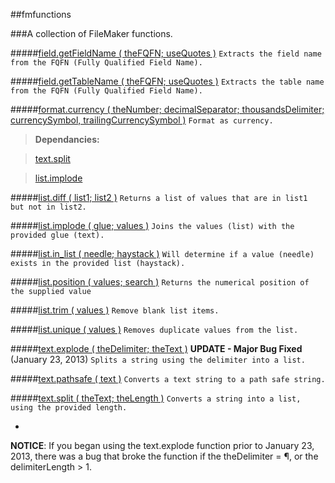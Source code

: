##fmfunctions

###A collection of FileMaker functions.

#####[field.getFieldName ( theFQFN; useQuotes )](https://github.com/jpscharf/fmfunctions/blob/master/field.getFieldName.fmfn)
`Extracts the field name from the FQFN (Fully Qualified Field Name).`

#####[field.getTableName ( theFQFN; useQuotes )](https://github.com/jpscharf/fmfunctions/blob/master/field.getFieldName.fmfn)
`Extracts the table name from the FQFN (Fully Qualified Field Name).`

#####[format.currency ( theNumber; decimalSeparator; thousandsDelimiter; currencySymbol, trailingCurrencySymbol )](https://github.com/jpscharf/fmfunctions/blob/master/format.currency.fmfn)
`Format as currency.`

>**Dependancies:** 

>[text.split](fmfunctions/blob/master/text.split.fmfn)

>[list.implode](fmfunctions/blob/master/list.implode.fmfn)

#####[list.diff ( list1; list2 )](https://github.com/jpscharf/fmfunctions/blob/master/list.diff.fmfn)
`Returns a list of values that are in list1 but not in list2.`

#####[list.implode ( glue; values )](https://github.com/jpscharf/fmfunctions/blob/master/list.implode.fmfn)
`Joins the values (list) with the provided glue (text).`

#####[list.in_list ( needle; haystack )](https://github.com/jpscharf/fmfunctions/blob/master/list.in_list.fmfn)
`Will determine if a value (needle) exists in the provided list (haystack).`

#####[list.position ( values; search )](https://github.com/jpscharf/fmfunctions/blob/master/list.position.fmfn)
`Returns the numerical position of the supplied value`

#####[list.trim ( values )](https://github.com/jpscharf/fmfunctions/blob/master/list.trim.fmfn)
`Remove blank list items.`

#####[list.unique ( values )](https://github.com/jpscharf/fmfunctions/blob/master/list.unique.fmfn)
`Removes duplicate values from the list.`

#####[text.explode ( theDelimiter; theText )](https://github.com/jpscharf/fmfunctions/blob/master/text.explode.fmfn) **UPDATE - Major Bug Fixed** (January 23, 2013)
`Splits a string using the delimiter into a list.`

#####[text.pathsafe ( text )](https://github.com/jpscharf/fmfunctions/blob/master/text.pathsafe.fmfn)
`Converts a text string to a path safe string.`

#####[text.split ( theText; theLength )](https://github.com/jpscharf/fmfunctions/blob/master/text.split.fmfn)
`Converts a string into a list, using the provided length.`

-
**NOTICE**: If you began using the text.explode function prior to January 23, 2013, there was a bug that broke the function if the theDelimiter = ¶, or the delimiterLength > 1.